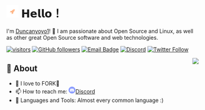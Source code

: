 # <a href="https://github.com/duncanyoyo1"><img src="https://raw.githubusercontent.com/duncanyoyo1/duncanyoyo1/main/assets/icon.svg" width="32px"></a> 𝗛𝗲𝗹𝗹𝗼！ 
I'm [Duncanyoyo1](https://github.com/duncanyoyo1?tab=repositories)! 👋 I am passionate about Open Source and Linux, as well as other great Open Source software and web technologies.

[![visitors](https://visitor-badge.laobi.icu/badge?page_id=duncanyoyo1)](https://visitor-badge.laobi.icu/)
[![GitHub followers](https://img.shields.io/github/followers/duncanyoyo1?label=Follow%20on%20GitHub&style=social)](https://github.com/duncanyoyo1)
[![Email Badge](https://img.shields.io/badge/-Email-c14438?style=social&logo=gmail&link=mailto:duncanyoyo1@gmail.com)](mailto:duncanyoyo1@gmail.com)
[![Discord](https://img.shields.io/discord/456953264857153536?label=%20&logo=Discord&style=social)](https://discord.gg/ejuice)
[![Twitter Follow](https://img.shields.io/twitter/follow/duncanyoyo1?label=Follow%20on%20Twitter&style=social)](https://twitter.com/duncanyoyo1)

<img align="right" src="https://github-readme-stats.vercel.app/api?username=duncanyoyo1&show_icons=true&hide_border=true&theme=tokyonight">

## 🧐 About

- 🙇 I love to FORK🍴
- 📫 How to reach me: <a href="https://discordapp.com/users/281308567695261707"><img src="https://raw.githubusercontent.com/duncanyoyo1/duncanyoyo1/master/assets/discord-round.svg" width="18px">Discord</a>
- 🌱 Languages and Tools: Almost every common language :)
